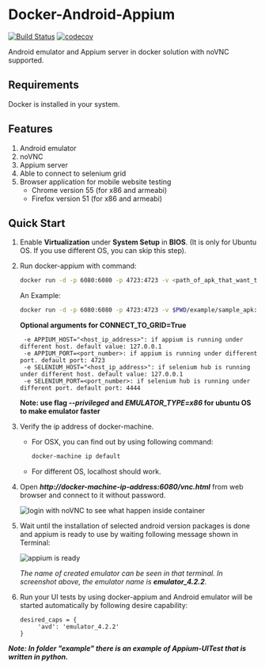 Docker-Android-Appium
=====================

[![Build Status](https://travis-ci.org/butomo1989/docker-appium.svg?branch=master)](https://travis-ci.org/butomo1989/docker-appium)
[![codecov](https://codecov.io/gh/butomo1989/docker-appium/branch/master/graph/badge.svg)](https://codecov.io/gh/butomo1989/docker-appium)

Android emulator and Appium server in docker solution with noVNC supported.

Requirements
------------

Docker is installed in your system.

Features
--------

1. Android emulator
2. noVNC
3. Appium server
4. Able to connect to selenium grid
5. Browser application for mobile website testing
	- Chrome version 55 (for x86 and armeabi)
	- Firefox version 51 (for x86 and armeabi)

Quick Start
-----------

1. Enable **Virtualization** under **System Setup** in **BIOS**. (It is only for Ubuntu OS. If you use different OS, you can skip this step).

2. Run docker-appium with command:

    ```bash
    docker run -d -p 6080:6080 -p 4723:4723 -v <path_of_apk_that_want_to_be_tested>:/target_apk -e ANDROID_VERSION=<target_android_version> -e EMULATOR_TYPE=<emulator_type> -e CONNECT_TO_GRID=<True/False> --name appium-container butomo1989/docker-appium
    ```

    An Example:

    ```bash
    docker run -d -p 6080:6080 -p 4723:4723 -v $PWD/example/sample_apk:/target_apk -e ANDROID_VERSION=4.2.2 -e EMULATOR_TYPE=armeabi -e CONNECT_TO_GRID=False --name appium-container butomo1989/docker-appium
    ```
	**Optional arguments for CONNECT\_TO\_GRID=True**

		-e APPIUM_HOST="<host_ip_address>": if appium is running under different host. default value: 127.0.0.1
		-e APPIUM_PORT=<port_number>: if appium is running under different port. default port: 4723
		-e SELENIUM_HOST="<host_ip_address>": if selenium hub is running under different host. default value: 127.0.0.1
		-e SELENIUM_PORT=<port_number>: if selenium hub is running under different port. default port: 4444

	**Note: use flag *--privileged* and *EMULATOR_TYPE=x86* for ubuntu OS to make emulator faster**

2. Verify the ip address of docker-machine.

   - For OSX, you can find out by using following command:

	   ```bash
	   docker-machine ip default
	   ```

   - For different OS, localhost should work.

3. Open ***http://docker-machine-ip-address:6080/vnc.html*** from web browser and connect to it without password.

   ![][noVNC]

4. Wait until the installation of selected android version packages is done and appium is ready to use by waiting following message shown in Terminal:

   ![][Appium is ready]

   *The name of created emulator can be seen in that terminal. In screenshot above, the emulator name is* ***emulator_4.2.2***.

5. Run your UI tests by using docker-appium and Android emulator will be started automatically by following desire capability:

   ```
   desired_caps = {
   		'avd': 'emulator_4.2.2'
   }
   ```

***Note: In folder "example" there is an example of Appium-UITest that is written in python.***

[noVNC]: <images/noVNC.png> "login with noVNC to see what happen inside container"
[Appium is ready]: <images/appium.png> "appium is ready"
